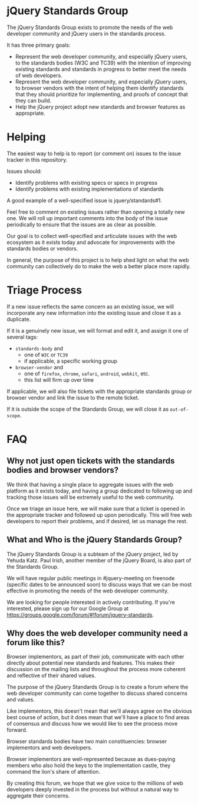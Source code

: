 # jQuery Standards Group

The jQuery Standards Group exists to promote the needs of the web
developer community and jQuery users in the standards process.

It has three primary goals:

* Represent the web developer community, and especially jQuery users, to
  the standards bodies (W3C and TC39) with the intention of improving
  existing standards and standards in progress to better meet the needs
  of web developers.
* Represent the web developer community, and especially jQuery users, to
  browser vendors with the intent of helping them identify standards
  that they should prioritize for implementing, and proofs of concept
  that they can build.
* Help the jQuery project adopt new standards and browser features as
  appropriate.

# Helping

The easiest way to help is to report (or comment on) issues to the
issue tracker in this repository.

Issues should:

* Identify problems with existing specs or specs in progress
* Identify problems with existing implementations of standards

A good example of a well-specified issue is jquery/standards#1.

Feel free to comment on existing issues rather than opening a totally
new one. We will roll up important comments into the body of the issue
periodically to ensure that the issues are as clear as possible.

Our goal is to collect well-specified and articulate issues with the web
ecosystem as it exists today and advocate for improvements with the
standards bodies or vendors.

In general, the purpose of this project is to help shed light on what
the web community can collectively do to make the web a better place
more rapidly.

# Triage Process

If a new issue reflects the same concern as an existing issue, we will
incorporate any new information into the existing issue and close it as
a duplicate.

If it is a genuinely new issue, we will format and edit it, and assign
it one of several tags:

* `standards-body` and
  * one of `W3C` or `TC39`
  * if applicable, a specific working group
* `browser-vendor` and
  * one of `firefox`, `chrome`, `safari`, `android`, `webkit`, etc.
  * this list will firm up over time

If applicable, we will also file tickets with the appropriate standards
group or browser vendor and link the issue to the remote ticket.

If it is outside the scope of the Standards Group, we will close it as
`out-of-scope`.

# FAQ

## Why not just open tickets with the standards bodies and browser vendors?

We think that having a single place to aggregate issues with the web
platform as it exists today, and having a group dedicated to following
up and tracking those issues will be extremely useful to the web
community.

Once we triage an issue here, we will make sure that a ticket is opened
in the appropriate tracker and followed up upon periodically. This will
free web developers to report their problems, and if desired, let us
manage the rest.

## What and Who is the jQuery Standards Group?

The jQuery Standards Group is a subteam of the jQuery project, led by
Yehuda Katz. Paul Irish, another member of the jQuery Board, is also
part of the Standards Group.

We will have regular public meetings in #jquery-meeting on freenode
(specific dates to be announced soon) to discuss ways that we can be
most effective in promoting the needs of the web developer community.

We are looking for people interested in actively contributing. If you're
interested, please sign up for our Google Group at
https://groups.google.com/forum/#!forum/jquery-standards.

## Why does the web developer community need a forum like this?

Browser implementors, as part of their job, communicate with each other
directly about potential new standards and features. This makes their
discussion on the mailing lists and throughout the process more coherent
and reflective of their shared values.

The purpose of the jQuery Standards Group is to create a forum where the
web developer community can come together to discuss shared concerns and
values.

Like implementors, this doesn't mean that we'll always agree on the
obvious best course of action, but it does mean that we'll have a place
to find areas of consensus and discuss how we would like to see the
process move forward.

Browser standards bodies have two main constituencies: browser
implementors and web developers.

Browser implementors are well-represented because as dues-paying members
who also hold the keys to the implementation castle, they command the
lion's share of attention.

By creating this forum, we hope that we give voice to the millions of
web developers deeply invested in the process but without a natural way
to aggregate their concerns.
